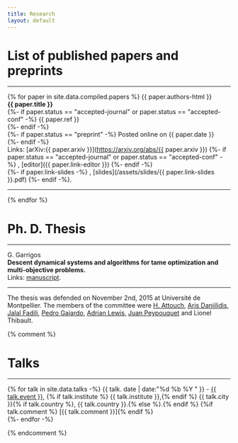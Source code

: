 ```yaml
---
title: Research
layout: default
---
```



# List of published papers and preprints

---

{% for paper in site.data.compiled.papers %}
{{ paper.authors-html }} <br>
**{{ paper.title }}** <br>
{%- if paper.status == "accepted-journal" or paper.status == "accepted-conf" -%}
{{ paper.ref }} <br>
{%- endif -%}  
{%- if paper.status == "preprint" -%}
Posted online on {{ paper.date }} <br>
{%- endif -%}  
Links: [arXiv:{{ paper.arxiv }}](https://arxiv.org/abs/{{ paper.arxiv }})
{%- if paper.status == "accepted-journal" or paper.status == "accepted-conf" -%}
, [editor]({{ paper.link-editor }})
{%- endif -%}  
{%- if paper.link-slides -%}
, [slides](/assets/slides/{{ paper.link-slides }}.pdf)
{%- endif -%}.

---
{% endfor %}


# Ph. D. Thesis

---

G. Garrigos <br>
**Descent dynamical systems and algorithms for tame optimization and multi-objective problems.** <br>
Links: [manuscript](https://tel.archives-ouvertes.fr/tel-01245406).

---

The thesis was defended on November 2nd, 2015 at Université de Montpellier. 
The members of the committee were 
<a href="https://scholar.google.com/citations?user=pKr252gAAAAJ&amp;hl=fr">H. Attouch</a>,
<a href="http://www.dim.uchile.cl/~arisd/">Aris Daniilidis</a>,
<a href="https://fadili.users.greyc.fr/">Jalal Fadili</a>,
<a href="http://pgajardo.mat.utfsm.cl/">Pedro Gajardo</a>,
<a href="http://people.orie.cornell.edu/aslewis/">Adrian Lewis</a>,
<a href="http://dim.uchile.cl/~jpeypou/">Juan Peypouquet</a> 
and Lionel Thibault.


{% comment %}

# Talks

---

{% for talk in site.data.talks -%}
{{ talk. date | date:"%d %b %Y " }} - 
<a href="{{ talk.url }}">{{ talk.event }}</a>, 
{% if talk.institute %} {{ talk.institute }},{% endif %} {{ talk.city }}{% if talk.country %}, {{ talk.country }}.{% else %}.{% endif %}
{%if talk.comment %} [{{ talk.comment }}]{% endif %}<br>
{%- endfor -%}

{% endcomment %}















